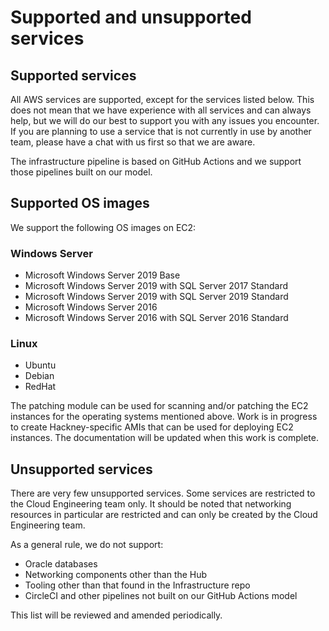 

# Supported and unsupported services


## Supported services

All AWS services are supported, except for the services listed below. This does not mean that we have experience with all services and can always help, but we will do our best to support you with any issues you encounter. If you are planning to use a service that is not currently in use by another team, please have a chat with us first so that we are aware. 

The infrastructure pipeline is based on GitHub Actions and we support those pipelines built on our model. 


## Supported OS images

We support the following OS images on EC2:


### Windows Server



* Microsoft Windows Server 2019 Base
* Microsoft Windows Server 2019 with SQL Server 2017 Standard
* Microsoft Windows Server 2019 with SQL Server 2019 Standard
* Microsoft Windows Server 2016
* Microsoft Windows Server 2016 with SQL Server 2016 Standard


### Linux



* Ubuntu 
* Debian
* RedHat

The patching module can be used for scanning and/or patching the EC2 instances for the operating systems mentioned above. Work is in progress to create Hackney-specific AMIs that can be used for deploying EC2 instances. The documentation will be updated when this work is complete. 


## Unsupported services

There are very few unsupported services. Some services are restricted to the Cloud Engineering team only. It should be noted that networking resources in particular are restricted and can only be created by the Cloud Engineering team.

As a general rule, we do not support:



* Oracle databases
* Networking components other than the Hub
* Tooling other than that found in the Infrastructure repo
* CircleCI and other pipelines not built on our GitHub Actions model

This list will be reviewed and amended periodically. 
